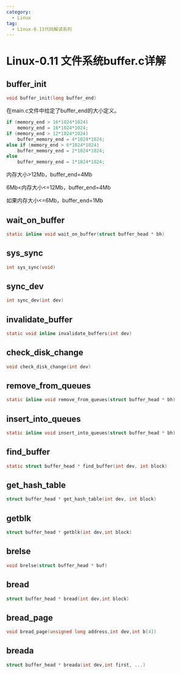 ```yaml
---
category:
  - Linux
tag:
  - Linux-0.11代码解读系列
---
```


# Linux-0.11 文件系统buffer.c详解

## buffer_init
```c
void buffer_init(long buffer_end)
```

在main.c文件中给定了buffer_end的大小定义。

```c
if (memory_end > 16*1024*1024)
    memory_end = 16*1024*1024;
if (memory_end > 12*1024*1024) 
    buffer_memory_end = 4*1024*1024;
else if (memory_end > 6*1024*1024)
    buffer_memory_end = 2*1024*1024;
else
    buffer_memory_end = 1*1024*1024;
```

内存大小>12Mb，buffer_end=4Mb

6Mb<内存大小<=12Mb，buffer_end=4Mb

如果内存大小<=6Mb，buffer_end=1Mb



## wait_on_buffer
```c
static inline void wait_on_buffer(struct buffer_head * bh)
```


## sys_sync
```c
int sys_sync(void)
```


## sync_dev
```c
int sync_dev(int dev)
```

## invalidate_buffer
```c
static void inline invalidate_buffers(int dev)
```

## check_disk_change
```c
void check_disk_change(int dev)
```


## remove_from_queues
```c
static inline void remove_from_queues(struct buffer_head * bh)
```


## insert_into_queues
```c
static inline void insert_into_queues(struct buffer_head * bh)
```


## find_buffer
```c
static struct buffer_head * find_buffer(int dev, int block)
```


## get_hash_table
```c
struct buffer_head * get_hash_table(int dev, int block)
```

## getblk
```c
struct buffer_head * getblk(int dev,int block)
```


## brelse
```c
void brelse(struct buffer_head * buf)
```


## bread
```c
struct buffer_head * bread(int dev,int block)
```

## bread_page
```c
void bread_page(unsigned long address,int dev,int b[4])
```

## breada
```c
struct buffer_head * breada(int dev,int first, ...)
```


